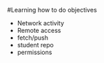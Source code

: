 #Learning how to do objectives

* Network activity
* Remote access
* fetch/push
* student repo
* permissions 

